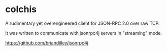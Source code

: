 colchis
=======

A rudimentary yet overengineered client for JSON-RPC 2.0 over raw TCP.

It was written to communicate with jsonrpc4j servers in "streaming" mode.

https://github.com/briandilley/jsonrpc4j

